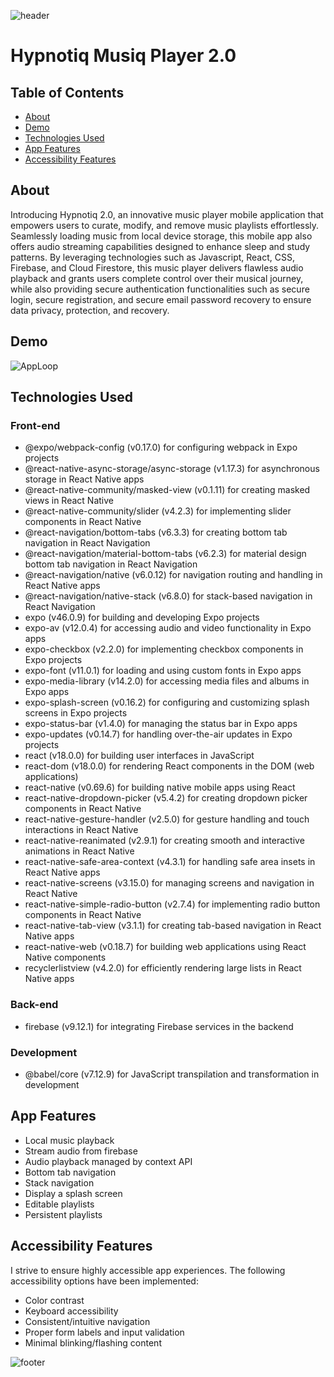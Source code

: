 <!-- Header -->

![header](https://capsule-render.vercel.app/api?type=waving&color=0:301D42,10:553373,20:7a49a5,30:6D4194,40:A17FC0,50:C9B6DB,60:A17FC0,70:6D4194,80:7a49a5,90:553373,100:301D42&height=180&text=CJ%20Jones&fontAlignY=35&animation=scaleIn&desc=Software%20Engineer&descAlign=80&descAlignY=59&descSize=30)

# Hypnotiq Musiq Player 2.0

## Table of Contents

- [About](#about)
- [Demo](#demo)
- [Technologies Used](#technologies-used)
- [App Features](#app-features)
- [Accessibility Features](#accessibility-features)

## About

Introducing Hypnotiq 2.0, an innovative music player mobile application that empowers users to curate, modify, and remove music playlists effortlessly. Seamlessly loading music from local device storage, this mobile app also offers audio streaming capabilities designed to enhance sleep and study patterns. By leveraging technologies such as Javascript, React, CSS, Firebase, and Cloud Firestore, this music player delivers flawless audio playback and grants users complete control over their musical journey, while also providing secure authentication functionalities such as secure login, secure registration, and secure email password recovery to ensure data privacy, protection, and recovery.

## Demo

![AppLoop](https://i.imgur.com/modvRWr.gif)

## Technologies Used

### Front-end

- @expo/webpack-config (v0.17.0) for configuring webpack in Expo projects
- @react-native-async-storage/async-storage (v1.17.3) for asynchronous storage in React Native apps
- @react-native-community/masked-view (v0.1.11) for creating masked views in React Native
- @react-native-community/slider (v4.2.3) for implementing slider components in React Native
- @react-navigation/bottom-tabs (v6.3.3) for creating bottom tab navigation in React Navigation
- @react-navigation/material-bottom-tabs (v6.2.3) for material design bottom tab navigation in React Navigation
- @react-navigation/native (v6.0.12) for navigation routing and handling in React Native apps
- @react-navigation/native-stack (v6.8.0) for stack-based navigation in React Navigation
- expo (v46.0.9) for building and developing Expo projects
- expo-av (v12.0.4) for accessing audio and video functionality in Expo apps
- expo-checkbox (v2.2.0) for implementing checkbox components in Expo projects
- expo-font (v11.0.1) for loading and using custom fonts in Expo apps
- expo-media-library (v14.2.0) for accessing media files and albums in Expo apps
- expo-splash-screen (v0.16.2) for configuring and customizing splash screens in Expo projects
- expo-status-bar (v1.4.0) for managing the status bar in Expo apps
- expo-updates (v0.14.7) for handling over-the-air updates in Expo projects
- react (v18.0.0) for building user interfaces in JavaScript
- react-dom (v18.0.0) for rendering React components in the DOM (web applications)
- react-native (v0.69.6) for building native mobile apps using React
- react-native-dropdown-picker (v5.4.2) for creating dropdown picker components in React Native
- react-native-gesture-handler (v2.5.0) for gesture handling and touch interactions in React Native
- react-native-reanimated (v2.9.1) for creating smooth and interactive animations in React Native
- react-native-safe-area-context (v4.3.1) for handling safe area insets in React Native apps
- react-native-screens (v3.15.0) for managing screens and navigation in React Native
- react-native-simple-radio-button (v2.7.4) for implementing radio button components in React Native
- react-native-tab-view (v3.1.1) for creating tab-based navigation in React Native apps
- react-native-web (v0.18.7) for building web applications using React Native components
- recyclerlistview (v4.2.0) for efficiently rendering large lists in React Native apps

### Back-end

- firebase (v9.12.1) for integrating Firebase services in the backend

### Development

- @babel/core (v7.12.9) for JavaScript transpilation and transformation in development

## App Features

- Local music playback
- Stream audio from firebase
- Audio playback managed by context API
- Bottom tab navigation
- Stack navigation
- Display a splash screen
- Editable playlists
- Persistent playlists

## Accessibility Features

I strive to ensure highly accessible app experiences. The following accessibility options have been implemented:

- Color contrast
- Keyboard accessibility
- Consistent/intuitive navigation
- Proper form labels and input validation
- Minimal blinking/flashing content

<!-- Footer -->

![footer](https://capsule-render.vercel.app/api?type=waving&color=0:301D42,10:553373,20:7a49a5,30:6D4194,40:A17FC0,50:C9B6DB,60:A17FC0,70:6D4194,80:7a49a5,90:553373,100:301D42&height=100&reversal=true&section=footer)
